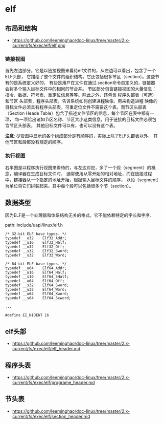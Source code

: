 elf
========================================

布局和结构
----------------------------------------

* https://github.com/leeminghao/doc-linux/tree/master/2.x-current/fs/exec/elf/elf.png

### 链接视图

首先左边部分，它是以链接视图来看待elf文件的，从左边可以看出，包含了一个ELF头部，
它描绘了整个文件的组织结构。它还包括很多节区（section）。这些节有的是系统定义好的，
有些是用户在文件在通过.section命令自定义的，链接器会将多个输入目标文件中的相同的节合并。
节区部分包含链接视图的大量信息：指令、数据、符号表、重定位信息等等。除此之外，还包含
程序头部表（可选）和节区 头部表，程序头部表，告诉系统如何创建进程映像。用来构造进程
映像的目标文件必须具有程序头部表，可重定位文件不需要这个表。而节区头部表
（Section Heade Table）包含了描述文件节区的信息，每个节区在表中都有一项，
每一项给出诸如节区名称、节区大小这类信息。用于链接的目标文件必须包含节区头部表，
其他目标文件可以有，也可以没有这个表。

**注意**: 尽管图中显示的各个组成部分是有顺序的，实际上除了ELF头部表以外，
其他节区和段都没有规定的顺序。

### 执行视图

右半图是以程序执行视图来看待的，与左边对应，多了一个段（segment）的概念，编译器在生成目标文件时，
通常使用从零开始的相对地址，而在链接过程中，链接器从一个指定的地址开始，根据输入目标文件的顺序，
以段（segment）为单位将它们拼装起来。其中每个段可以包括很多个节（section）。

数据类型
----------------------------------------

因为ELF是一个处理器和体系结构无关的格式，它不能依赖特定的字长和字序.

path: include/uapi/linux/elf.h
```
/* 32-bit ELF base types. */
typedef __u32    Elf32_Addr;
typedef __u16    Elf32_Half;
typedef __u32    Elf32_Off;
typedef __s32    Elf32_Sword;
typedef __u32    Elf32_Word;

/* 64-bit ELF base types. */
typedef __u64    Elf64_Addr;
typedef __u16    Elf64_Half;
typedef __s16    Elf64_SHalf;
typedef __u64    Elf64_Off;
typedef __s32    Elf64_Sword;
typedef __u32    Elf64_Word;
typedef __u64    Elf64_Xword;
typedef __s64    Elf64_Sxword;

...

#define EI_NIDENT 16
```

elf头部
----------------------------------------

* https://github.com/leeminghao/doc-linux/tree/master/2.x-current/fs/exec/elf/elf_header.md

程序头表
----------------------------------------

* https://github.com/leeminghao/doc-linux/tree/master/2.x-current/fs/exec/elf/programe_header.md

节头表
----------------------------------------

* https://github.com/leeminghao/doc-linux/tree/master/2.x-current/fs/exec/elf/section_header.md